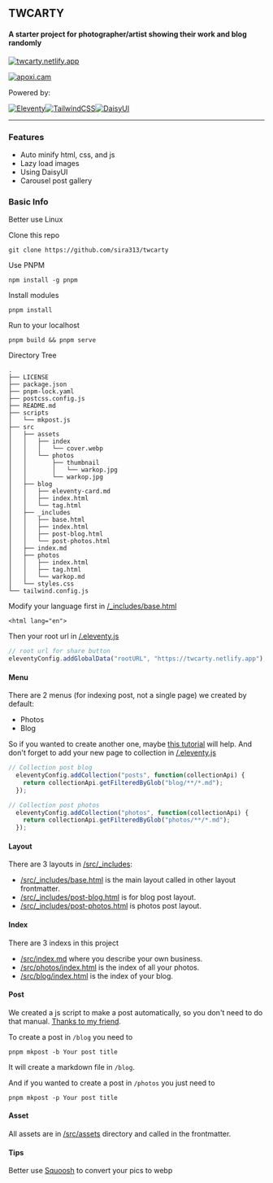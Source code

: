 ## TWCARTY
#### A starter project for photographer/artist showing their work and blog randomly
[![twcarty.netlify.app](https://img.shields.io/badge/LIVE-twcarty.netlify.app-blue?style=for-the-badge)](https://twcarty.netlify.app/)

[![apoxi.cam](https://img.shields.io/badge/SAMPLE-apoxi.cam-blue?style=for-the-badge)](https://apoxi.cam/)

Powered by:

[![Eleventy](https://img.shields.io/badge/Eleventy-000000?style=for-the-badge&logo=eleventy&logoColor=white)](https://www.11ty.dev/)[![TailwindCSS](https://img.shields.io/badge/tailwindcss-%2338B2AC.svg?style=for-the-badge&logo=tailwind-css&logoColor=white)](https://tailwindcss.com/)[![DaisyUI](https://img.shields.io/badge/daisyui-5A0EF8?style=for-the-badge&logo=daisyui&logoColor=white)](https://daisyui.com/)

---

### Features
- Auto minify html, css, and js
- Lazy load images
- Using DaisyUI
- Carousel post gallery

### Basic Info
Better use Linux

Clone this repo
```
git clone https://github.com/sira313/twcarty
```
Use PNPM
```
npm install -g pnpm
```
Install modules
```
pnpm install
```
Run to your localhost 
```
pnpm build && pnpm serve
```
Directory Tree
```
.
├── LICENSE
├── package.json
├── pnpm-lock.yaml
├── postcss.config.js
├── README.md
├── scripts
│   └── mkpost.js
├── src
│   ├── assets
│   │   ├── index
│   │   │   └── cover.webp
│   │   └── photos
│   │       ├── thumbnail
│   │       │   └── warkop.jpg
│   │       └── warkop.jpg
│   ├── blog
│   │   ├── eleventy-card.md
│   │   ├── index.html
│   │   └── tag.html
│   ├── _includes
│   │   ├── base.html
│   │   ├── index.html
│   │   ├── post-blog.html
│   │   └── post-photos.html
│   ├── index.md
│   ├── photos
│   │   ├── index.html
│   │   ├── tag.html
│   │   └── warkop.md
│   └── styles.css
└── tailwind.config.js
```
Modify your language first in [/_includes/base.html](https://github.com/sira313/TWCARTY/blob/4a69eaa27e836443707ecb1e1a10fea311a42cba/_includes/base.html#L2)
```
<html lang="en">
```
Then your root url in [/.eleventy.js](https://github.com/sira313/TWCARTY/blob/4a69eaa27e836443707ecb1e1a10fea311a42cba/.eleventy.js#L21)
```javascript
// root url for share button
eleventyConfig.addGlobalData("rootURL", "https://twcarty.netlify.app");
```

#### Menu
There are 2 menus (for indexing post, not a single page) we created by default:
- Photos
- Blog

So if you wanted to create another one, maybe [this tutorial](https://www.youtube.com/watch?v=kzf9A9tkkl4) will help. And don't forget to add your new page to collection in [/.eleventy.js](https://github.com/sira313/TWCARTY/blob/4a69eaa27e836443707ecb1e1a10fea311a42cba/.eleventy.js#L32)
```javascript
// Collection post blog
  eleventyConfig.addCollection("posts", function(collectionApi) {
    return collectionApi.getFilteredByGlob("blog/**/*.md");
  });

// Collection post photos
  eleventyConfig.addCollection("photos", function(collectionApi) {
    return collectionApi.getFilteredByGlob("photos/**/*.md");
  });
```

#### Layout
There are 3 layouts in [/src/_includes](/src/_includes/):
- [/src/_includes/base.html](/src/_includes/base.html) is the main layout called in other layout frontmatter.
- [/src/_includes/post-blog.html](/src/_includes/post-blog.html) is for blog post layout.
- [/src/_includes/post-photos.html](/src/_includes/post-photos.html) is photos post layout.
#### Index
There are 3 indexs in this project
- [/src/index.md](/src/index.md) where you describe your own business.
- [/src/photos/index.html](/src/photos/index.html) is the index of all your photos.
- [/src/blog/index.html](/src/blog/index.html) is the index of your blog.
#### Post
We created a js script to make a post automatically, so you don't need to do that manual. [Thanks to my friend](https://github.com/mustofa-id).

To create a post in `/blog` you need to
```
pnpm mkpost -b Your post title
```
It will create a markdown file in `/blog`.

And if you wanted to create a post in `/photos` you just need to
```
pnpm mkpost -p Your post title
```
#### Asset
All assets are in [/src/assets](/src/assets/) directory and called in the frontmatter.
#### Tips
Better use [Squoosh](https://squoosh.app/) to convert your pics to webp
